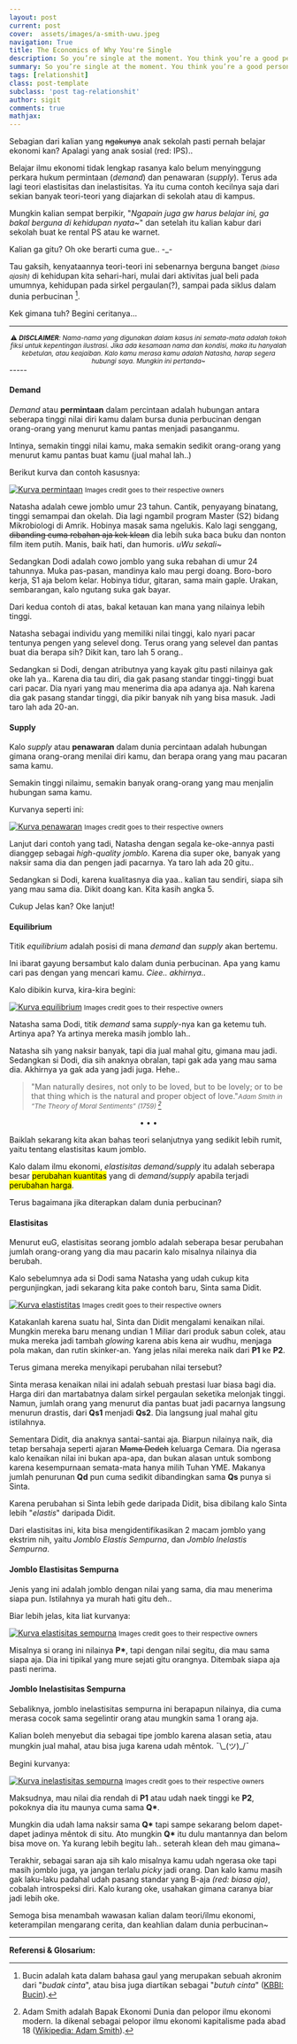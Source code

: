 ```yaml
---
layout: post
current: post
cover:  assets/images/a-smith-uwu.jpeg
navigation: True
title: The Economics of Why You're Single
description: So you’re single at the moment. You think you’re a good person, with good qualities, but here you are, without anyone to hold tight at night. 😔
summary: So you’re single at the moment. You think you’re a good person, with good qualities, but here you are, without anyone to hold tight at night. 😔
tags: [relationshit]
class: post-template
subclass: 'post tag-relationshit'
author: sigit
comments: true
mathjax:
---
```


Sebagian dari kalian yang ~~ngakunya~~ anak sekolah pasti pernah belajar ekonomi kan? Apalagi yang anak sosial (red: IPS)..

Belajar ilmu ekonomi tidak lengkap rasanya kalo belum menyinggung perkara hukum permintaan (<i>demand</i>) dan penawaran (<i>supply</i>). Terus ada lagi teori elastisitas dan inelastisitas. Ya itu cuma contoh kecilnya saja dari sekian banyak teori-teori yang diajarkan di sekolah atau di kampus.

Mungkin kalian sempat berpikir, "<i>Ngapain juga gw harus belajar ini, ga bakal berguna di kehidupan nyata~</i>" dan setelah itu kalian kabur dari sekolah buat ke rental PS atau ke warnet.

Kalian ga gitu? Oh oke berarti cuma gue.. -_-

Tau gaksih, kenyataannya teori-teori ini sebenarnya berguna banget *<small>(biasa ajasih)</small>* di kehidupan kita sehari-hari, mulai dari aktivitas jual beli pada umumnya, kehidupan pada sirkel pergaulan(?), sampai pada siklus dalam dunia perbucinan [^1].

Kek gimana tuh? Begini ceritanya...

-----
<center><sup>⚠ <i><b>DISCLAIMER</b>: Nama-nama yang digunakan dalam kasus ini semata-mata adalah tokoh fiksi untuk kepentingan ilustrasi. Jika ada kesamaan nama dan kondisi, maka itu hanyalah kebetulan, atau keajaiban. Kalo kamu merasa kamu adalah Natasha, harap segera hubungi saya. Mungkin ini pertanda~</i></sup></center>
-----

#### Demand

*Demand* atau **permintaan** dalam percintaan adalah hubungan antara seberapa tinggi nilai diri kamu dalam bursa dunia perbucinan dengan orang-orang yang menurut kamu pantas menjadi pasanganmu.

Intinya, semakin tinggi nilai kamu, maka semakin sedikit orang-orang yang menurut kamu pantas buat kamu (jual mahal lah..)

Berikut kurva dan contoh kasusnya:

[![Kurva permintaan](assets/images/kurva-percintaan/demand.png "Kurva permintaan dalam percintaan")](#media)
<small>Images credit goes to their respective owners</small>

Natasha adalah cewe jomblo umur 23 tahun. Cantik, penyayang binatang, tinggi semampai dan okelah. Dia lagi ngambil program Master (S2) bidang Mikrobiologi di Amrik. Hobinya masak sama ngelukis. Kalo lagi senggang, ~~dibanding cuma rebahan aja kek klean~~ dia lebih suka baca buku dan nonton film item putih. Manis, baik hati, dan humoris. <i>uWu sekali~</i>

Sedangkan Dodi adalah cowo jomblo yang suka rebahan di umur 24 tahunnya. Muka pas-pasan, mandinya kalo mau pergi doang. Boro-boro kerja, S1 aja belom kelar. Hobinya tidur, gitaran, sama main gaple. Urakan, sembarangan, kalo ngutang suka gak bayar.

Dari kedua contoh di atas, bakal ketauan kan mana yang nilainya lebih tinggi.

Natasha sebagai individu yang memiliki nilai tinggi, kalo nyari pacar tentunya pengen yang selevel dong. Terus orang yang selevel dan pantas buat dia berapa sih? Dikit kan, taro lah 5 orang..

Sedangkan si Dodi, dengan atributnya yang kayak gitu pasti nilainya gak oke lah ya.. Karena dia tau diri, dia gak pasang standar tinggi-tinggi buat cari pacar. Dia nyari yang mau menerima dia apa adanya aja. Nah karena dia gak pasang standar tinggi, dia pikir banyak nih yang bisa masuk. Jadi taro lah ada 20-an.

#### Supply

Kalo *supply* atau **penawaran** dalam dunia percintaan adalah hubungan gimana orang-orang menilai diri kamu, dan berapa orang yang mau pacaran sama kamu.

Semakin tinggi nilaimu, semakin banyak orang-orang yang mau menjalin hubungan sama kamu.

Kurvanya seperti ini:

[![Kurva penawaran](assets/images/kurva-percintaan/supply.png "Kurva penawaran dalam percintaan")](#media)
<small>Images credit goes to their respective owners</small>

Lanjut dari contoh yang tadi, Natasha dengan segala ke-oke-annya pasti dianggep sebagai <i>high-quality jomblo</i>. Karena dia super oke, banyak yang naksir sama dia dan pengen jadi pacarnya. Ya taro lah ada 20 gitu..

Sedangkan si Dodi, karena kualitasnya dia yaa.. kalian tau sendiri, siapa sih yang mau sama dia. Dikit doang kan. Kita kasih angka 5.

Cukup Jelas kan? Oke lanjut!

#### Equilibrium

Titik *equilibrium* adalah posisi di mana <i>demand</i> dan <i>supply</i> akan bertemu.

Ini ibarat gayung bersambut kalo dalam dunia perbucinan. Apa yang kamu cari pas dengan yang mencari kamu. <i>Ciee.. akhirnya..</i>

Kalo dibikin kurva, kira-kira begini:

[![Kurva equilibrium](assets/images/kurva-percintaan/equilibrium.png "Kurva equilibrium dalam percintaan")](#media)
<small>Images credit goes to their respective owners</small>

Natasha sama Dodi, titik <i>demand</i> sama <i>supply</i>-nya kan ga ketemu tuh. Artinya apa? Ya artinya mereka masih jomblo lah..

Natasha sih yang naksir banyak, tapi dia jual mahal gitu, gimana mau jadi. Sedangkan si Dodi, dia sih anaknya obralan, tapi gak ada yang mau sama dia. Akhirnya ya gak ada yang jadi juga. Hehe..

> &quot;Man naturally desires, not only to be loved, but to be lovely; or to be that thing which is the natural and proper object of love.&quot;<small><cite>Adam Smith in “The Theory of Moral Sentiments” (1759) [^2]</cite></small>

<center>•   •   •</center>

Baiklah sekarang kita akan bahas teori selanjutnya yang sedikit lebih rumit, yaitu tentang elastisitas kaum jomblo.

Kalo dalam ilmu ekonomi, *elastisitas demand/supply* itu adalah seberapa besar <mark>perubahan kuantitas</mark> yang di *demand/supply* apabila terjadi <mark>perubahan harga</mark>.

Terus bagaimana jika diterapkan dalam dunia perbucinan?

#### Elastisitas

Menurut euG, elastisitas seorang jomblo adalah seberapa besar perubahan jumlah orang-orang yang dia mau pacarin kalo misalnya nilainya dia berubah.

Kalo sebelumnya ada si Dodi sama Natasha yang udah cukup kita pergunjingkan, jadi sekarang kita pake contoh baru, Sinta sama Didit.

[![Kurva elastistitas](assets/images/kurva-percintaan/elastisitas.png "Kurva elastisitas dalam percintaan")](#media)
<small>Images credit goes to their respective owners</small>

Katakanlah karena suatu hal, Sinta dan Didit mengalami kenaikan nilai. Mungkin mereka baru menang undian 1 Miliar dari produk sabun colek, atau muka mereka jadi tambah <i>glowing</i> karena abis kena air wudhu, menjaga pola makan, dan rutin skinker-an. Yang jelas nilai mereka naik dari <b>P1</b> ke <b>P2</b>.

Terus gimana mereka menyikapi perubahan nilai tersebut?

Sinta merasa kenaikan nilai ini adalah sebuah prestasi luar biasa bagi dia. Harga diri dan martabatnya dalam sirkel pergaulan seketika melonjak tinggi. Namun, jumlah orang yang menurut dia pantas buat jadi pacarnya langsung menurun drastis, dari <b>Qs1</b> menjadi <b>Qs2</b>. Dia langsung jual mahal gitu istilahnya.

Sementara Didit, dia anaknya santai-santai aja. Biarpun nilainya naik, dia tetap bersahaja seperti ajaran ~~Mama Dedeh~~ keluarga Cemara. Dia ngerasa kalo kenaikan nilai ini bukan apa-apa, dan bukan alasan untuk sombong karena kesempurnaan semata-mata hanya milih Tuhan YME. Makanya jumlah penurunan <b>Qd</b> pun cuma sedikit dibandingkan sama <b>Qs</b> punya si Sinta.

Karena perubahan si Sinta lebih gede daripada Didit, bisa dibilang kalo Sinta lebih "<i>elastis</i>" daripada Didit.

Dari elastisitas ini, kita bisa mengidentifikasikan 2 macam jomblo yang ekstrim nih, yaitu *Jomblo Elastis Sempurna*, dan *Jomblo Inelastis Sempurna*.

#### Jomblo Elastisitas Sempurna

Jenis yang ini adalah jomblo dengan nilai yang sama, dia mau menerima siapa pun. Istilahnya ya murah hati gitu deh..

Biar lebih jelas, kita liat kurvanya:

[![Kurva elastisitas sempurna](assets/images/kurva-percintaan/elastis-sempurna.png "Kurva elastisitas sempurna dalam percintaan")](#media)
<small>Images credit goes to their respective owners</small>

Misalnya si orang ini nilainya <b>P*</b>, tapi dengan nilai segitu, dia mau sama siapa aja. Dia ini tipikal yang mure sejati gitu orangnya. Ditembak siapa aja pasti nerima.

#### Jomblo Inelastisitas Sempurna

Sebaliknya, jomblo inelastisitas sempurna ini berapapun nilainya, dia cuma merasa cocok sama segelintir orang atau mungkin sama 1 orang aja.

Kalian boleh menyebut dia sebagai tipe jomblo karena alasan setia, atau mungkin jual mahal, atau bisa juga karena udah mêntok. ¯\\_\(ツ)\_/¯

Begini kurvanya:

[![Kurva inelastisitas sempurna](assets/images/kurva-percintaan/inelastis-sempurna.png "Kurva inelastisitas sempurna dalam percintaan")](#media)
<small>Images credit goes to their respective owners</small>

Maksudnya, mau nilai dia rendah di <b>P1</b> atau udah naek tinggi ke <b>P2</b>, pokoknya dia itu maunya cuma sama <b>Q*</b>.

Mungkin dia udah lama naksir sama <b>Q*</b> tapi sampe sekarang belom dapet-dapet jadinya mêntok di situ. Ato mungkin <b>Q*</b> itu dulu mantannya dan belom bisa move on. Ya kurang lebih begitu lah.. seterah klean deh mau gimana~

Terakhir, sebagai saran aja sih kalo misalnya kamu udah ngerasa oke tapi masih jomblo juga, ya jangan terlalu <i>picky</i> jadi orang. Dan kalo kamu masih gak laku-laku padahal udah pasang standar yang B-aja <i>(red: biasa aja)</i>, cobalah introspeksi diri. Kalo kurang oke, usahakan gimana caranya biar jadi lebih oke.

Semoga bisa menambah wawasan kalian dalam teori/ilmu ekonomi, keterampilan mengarang cerita, dan keahlian dalam dunia perbucinan~

---
**Referensi & Glosarium:**

[^1]: Bucin adalah kata dalam bahasa gaul yang merupakan sebuah akronim dari "*budak cinta*", atau bisa juga diartikan sebagai "*butuh cinta*" ([KBBI: Bucin](https://kbbi.kemdikbud.go.id/entri/bucin)).

[^2]: Adam Smith adalah Bapak Ekonomi Dunia dan pelopor ilmu ekonomi modern. Ia dikenal sebagai pelopor ilmu ekonomi kapitalisme pada abad 18 ([Wikipedia: Adam Smith](https://en.wikipedia.org/wiki/Adam_Smith)).
